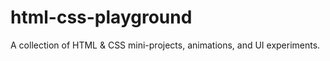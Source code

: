 # html-css-playground
A collection of HTML &amp; CSS mini-projects, animations, and UI experiments.
